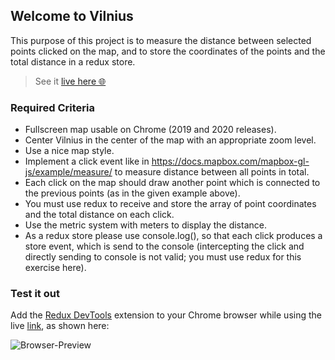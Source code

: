 ## Welcome to Vilnius

This purpose of this project is to measure the distance between selected points clicked on the map, and to store the coordinates of the points and the total distance in a redux store. 

> See it [live here 🌐](https://zen-feynman-9de0a5.netlify.app/)

### Required Criteria

* Fullscreen map usable on Chrome (2019 and 2020 releases).
* Center Vilnius in the center of the map with an appropriate zoom level.
* Use a nice map style.
* Implement a click event like in https://docs.mapbox.com/mapbox-gl-js/example/measure/ to
measure distance between all points in total.
* Each click on the map should draw another point which is connected to the previous points
(as in the given example above).
* You must use redux to receive and store the array of point coordinates and the total
distance on each click.
* Use the metric system with meters to display the distance.
* As a redux store please use console.log(), so that each click produces a store event, which is
send to the console (intercepting the click and directly sending to console is not valid; you
must use redux for this exercise here).

### Test it out

Add the [Redux DevTools](https://chrome.google.com/webstore/detail/redux-devtools/lmhkpmbekcpmknklioeibfkpmmfibljd?hl=en) extension to your Chrome browser while using the live [link](https://zen-feynman-9de0a5.netlify.app/), as shown here: 

![Browser-Preview](https://user-images.githubusercontent.com/60080367/94411056-69f06e80-0178-11eb-90f8-e651d1799ba3.png)

